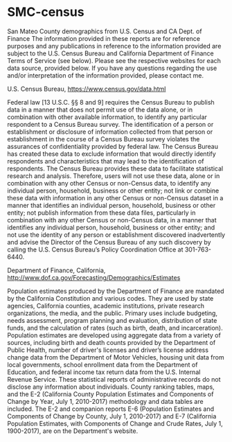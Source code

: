 # SMC-census
San Mateo County demographics from U.S. Census and CA Dept. of Finance
The information provided in these reports are for reference purposes and any publications in reference to the information provided are subject to the U.S. Census Bureau and California Department of Finance Terms of Service (see below).  Please see the respective websites for each data source, provided below.  If you have any questions regarding the use and/or interpretation of the information provided, please contact me.

U.S. Census Bureau, https://www.census.gov/data.html

Federal law [13 U.S.C. §§ 8 and 9] requires the Census Bureau to publish data in a manner that does not permit use of the data alone, or in combination with other available information, to identify any particular respondent to a Census Bureau survey. The identification of a person or establishment or disclosure of information collected from that person or establishment in the course of a Census Bureau survey violates the assurances of confidentiality provided by federal law.
The Census Bureau has created these data to exclude information that would directly identify respondents and characteristics that may lead to the identification of respondents.  The Census Bureau provides these data to facilitate statistical research and analysis.
Therefore, users will not use these data, alone or in combination with any other Census or non-Census data, to identify any individual person, household, business or other entity; not link or combine these data with information in any other Census or non-Census dataset in a manner that identifies an individual person, household, business or other entity; not publish information from these data files, particularly in combination with any other Census or non-Census data, in a manner that identifies any individual person, household, business or other entity; and not use the  identity of any person or establishment discovered inadvertently and advise the Director of the Census Bureau of any such discovery by calling the U.S. Census Bureau’s Policy Coordination Office at 301-763-6440.

Department of Finance, California, http://www.dof.ca.gov/Forecasting/Demographics/Estimates

Population estimates produced by the Department of Finance are mandated by the California Constitution and various codes. They are used by state agencies, California counties, academic institutions, private research organizations, the media, and the public. Primary uses include budgeting, needs assessment, program planning and evaluation, distribution of state funds, and the calculation of rates (such as birth, death, and incarceration). Population estimates are developed using aggregate data from a variety of sources, including birth and death counts provided by the Department of Public Health, number of driver's licenses and driver’s license address change data from the Department of Motor Vehicles, housing unit data from local governments, school enrollment data from the Department of Education, and federal income tax return data from the U.S. Internal Revenue Service. These statistical reports of administrative records do not disclose any information about individuals. County ranking tables, maps, and the E-2 (California County Population Estimates and Components of Change by Year, July 1, 2010-2017) methodology and data tables are included. The E-2 and companion reports E-6 (Population Estimates and Components of Change by County, July 1, 2010-2017) and E-7 (California Population Estimates, with Components of Change and Crude Rates, July 1, 1900-2017), are on the Department's website.
